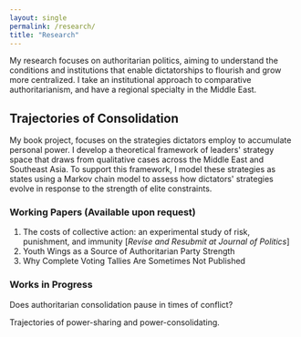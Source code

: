 ```yaml
---
layout: single
permalink: /research/
title: "Research"
---
```


<!--[this](#Buttons){: .btn--research}-->

My research focuses on authoritarian politics, aiming to understand the conditions and institutions that enable dictatorships to flourish and grow more centralized. I take an institutional approach to comparative authoritarianism, and have a regional specialty in the Middle East. 

## Trajectories of Consolidation

My book project, focuses on the strategies dictators employ to accumulate personal power. I develop a theoretical framework of leaders' strategy space that draws from qualitative cases across the Middle East and Southeast Asia. To support this framework, I model these strategies as states using a Markov chain model to assess how dictators' strategies evolve in response to the strength of elite constraints. 

### Working Papers (Available upon request)

1. The costs of collective action: an experimental study of risk, punishment, and immunity [*Revise and Resubmit at Journal of Politics*]
2. Youth Wings as a Source of Authoritarian Party
Strength 
3. Why Complete Voting Tallies Are Sometimes Not Published



### Works in Progress

Does authoritarian consolidation pause in times of conflict?

Trajectories of power-sharing and power-consolidating. 

<!--My other main research agenda is in evaluating authoritarian institutions and their variability over time. I develop indicators such as the existence of youth wings in political parties and the transparency in vote tally publication to gauge the evolving strength or vulnerability of authoritarian regimes. I currently have a co-authored article under revise and resubmit at the \textit{Journal of Politics}, which presents a formal model of collective action with punishment and immunity, and tests it in an laboratory setting.-->

<!-- My academic research falls into two main areas: understanding the influence of geography on actor behavior before, during, and after civil conflict, and developing new tools to improve the study of institutions (both formal and informal) in peace and conflict. One strand of research in this first area explores how the territories that ethnic groups inhabit shape rebel group formation and condition their relationship with the state. My interest in geography also informs projects on active conflicts including the targeting of UN peacekeepers by insurgent groups, civilian victimization after rebel territorial conquest, and communal violence in fragile settings.

My other main research agenda uses advanced methods to develop new measures of institutions. One project uses Bayesian item response theory to measure the strength of peace agreements as a latent variable and free researchers from post-treatment bias caused by using the duration of agreements as a proxy for their strength. In others, I apply unsupervised learning techniques to over a billion observations of product-level international trade data to measure economic interdependence and illicit economic exchange.

In a new avenue of research, I leverage social media data to explore participation in extremist movements across multiple contexts, gaining insight into the early stages of radicalization.-->